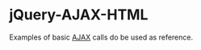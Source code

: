 # jQuery-AJAX-HTML

Examples of basic [AJAX](http://api.jquery.com/jquery.ajax/) calls do be used as reference. 
